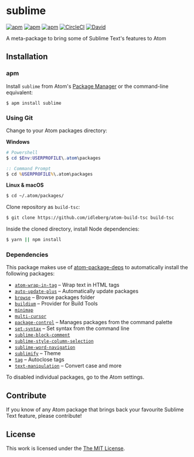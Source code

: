 # sublime

[![apm](https://flat.badgen.net/apm/license/sublime)](https://atom.io/packages/sublime)
[![apm](https://flat.badgen.net/apm/v/sublime)](https://atom.io/packages/sublime)
[![apm](https://flat.badgen.net/apm/dl/sublime)](https://atom.io/packages/sublime)
[![CircleCI](https://flat.badgen.net/circleci/github/idleberg/atom-sublime)](https://circleci.com/gh/idleberg/atom-sublime)
[![David](https://flat.badgen.net/david/dep/idleberg/atom-sublime)](https://david-dm.org/idleberg/atom-sublime)

A meta-package to bring some of Sublime Text's features to Atom

## Installation

### apm

Install `sublime` from Atom's [Package Manager](http://flight-manual.atom.io/using-atom/sections/atom-packages/) or the command-line equivalent:

`$ apm install sublime`

### Using Git

Change to your Atom packages directory:

**Windows**

```powershell
# Powershell
$ cd $Env:USERPROFILE\.atom\packages
```

```cmd
:: Command Prompt
$ cd %USERPROFILE%\.atom\packages
```

**Linux & macOS**

```bash
$ cd ~/.atom/packages/
```

Clone repository as `build-tsc`:

```bash
$ git clone https://github.com/idleberg/atom-build-tsc build-tsc
```

Inside the cloned directory, install Node dependencies:

```bash
$ yarn || npm install
```

### Dependencies

This package makes use of [atom-package-deps](https://github.com/steelbrain/package-deps) to automatically install the following packages:

* [`atom-wrap-in-tag`](https://atom.io/packages/atom-wrap-in-tag) – Wrap text in HTML tags
* [`auto-update-plus`](https://atom.io/packages/auto-update-plus) – Automatically update packages
* [`browse`](https://atom.io/packages/browse) – Browse packages folder
* [`buildium`](https://atom.io/packages/buildium) – Provider for Build Tools
* [`minimap`](https://atom.io/packages/minimap)
* [`multi-cursor`](https://atom.io/packages/multi-cursor)
* [`package-control`](https://atom.io/packages/package-control) – Manages packages from the command palette
* [`set-syntax`](https://atom.io/packages/set-syntax) – Set syntax from the command line
* [`sublime-block-comment`](https://atom.io/packages/sublime-block-comment)
* [`sublime-style-column-selection`](https://atom.io/packages/sublime-style-column-selection)
* [`sublime-word-navigation`](https://atom.io/packages/sublime-word-navigation)
* [`sublimify`](https://atom.io/themes/sublimify) – Theme
* [`tag`](https://atom.io/packages/tag) – Autoclose tags
* [`text-manipulation`](https://atom.io/packages/text-manipulation) – Convert case and more

To disabled individual packages, go to the Atom settings.

## Contribute

If you know of any Atom package that brings back your favourite Sublime Text feature, please contribute!

## License

This work is licensed under the [The MIT License](LICENSE.md).
